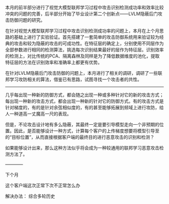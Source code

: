 <!--
 * @Author: LetMeFly
 * @Date: 2025-05-30 10:30:42
 * @LastEditors: LetMeFly.xyz
 * @LastEditTime: 2025-06-06 21:19:54
-->
本月的前半部分进行了视觉大模型联邦学习过程中攻击识别检测成功率和效率比较冲突的问题的完善，后半部分开始了毕业设计第二个创新点——LVLM隐蔽后门攻击防御问题的研究。

在针对视觉大模型联邦学习过程中攻击识别检测成功率的问题上，本月在上个月思路的基础上进行了实验验证。首先搭建了一套简单的攻击防御系统用来验证较为经典的攻击和较为隐蔽的攻击的可成功性。在特征层的确定上，分别使用不同层作为全部参数进行相同的检测算法，挑选每次识别结果最好的层作为特征层。识别效率的检测上，对比传统的PCA、隔离森林及同样是为了降低数据维度的池化，提取特征层的方法在识别效率和准确率上都更有优势。

在针对LVLM隐蔽后门攻击防御的问题上，本月进行了相关的调研，调研了一些联邦学习攻防相关的算法，借鉴已有思路，试图寻找一个攻击者的共性。



---


几乎每出现一种新的防御方式，都会随之出现一种或多种针对它的新的攻击方式；每出现一种新的攻击方式，都会出现一种新的针对它的防御方式。有的攻击方式是针对梯度的，有的是针对余弦相似度的，有的甚至能够拓展到频域上进行攻防，给人一种道高一丈魔高一尺的表现。

但是，不论攻击设计地有多么隐蔽，其最终一定是要引导模型走向一个非预期的位置。因此，是否能够设计一种方式，计算每个客户的上传梯度想要将模型引导至的“目标位置”，从而直接根据客户端的最终目的进行恶意攻击的识别和检测？

如果能够设计出来，那么这种方法似乎将会成为一种较通用的联邦学习恶意攻击检测方法了。

————


下个月

这个客户端这次正常下次不正常怎么办

解决办法： 综合多轮历史